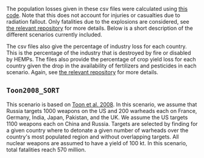 The population losses given in these csv files were calculated using [this code](https://github.com/allfed/Population-Loss-NW). Note that this does not account for injuries or casualties due to radiation fallout. Only fatalities due to the explosions are considered, see [the relevant repository](https://github.com/allfed/Population-Loss-NW) for more details. Below is a short description of the different scenarios currently included.

The csv files also give the percentage of industry loss for each country. This is the percentage of the industry that is destroyed by fire or disabled by HEMPs. The files also provide the percentage of crop yield loss for each country given the drop in the availability of fertilizers and pesticides in each scenario. Again, see [the relevant repository](https://github.com/allfed/Population-Loss-NW) for more details.

## `Toon2008_SORT`

This scenario is based on [Toon et al. 2008](https://pubs.aip.org/physicstoday/article/61/12/37/393240/Environmental-consequences-of-nuclear-war). In this scenario,  we assume that Russia targets 1000 weapons on the US and 200 warheads each on France, Germany, India, Japan, Pakistan, and the UK. We assume the US targets 1100 weapons each on China and Russia. Targets are selected by finding for a given country where to detonate a given number of warheads over the country's most populated region and without overlapping targets. All nuclear weapons are assumed to have a yield of 100 kt. In this scenario, total fatalities reach 570 million.